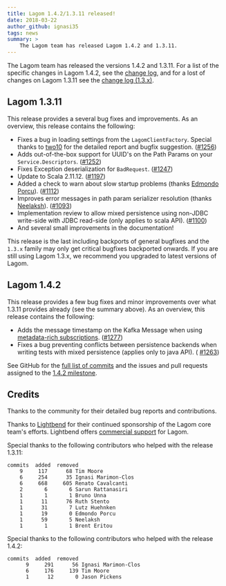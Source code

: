 ```yaml
---
title: Lagom 1.4.2/1.3.11 released!
date: 2018-03-22
author_github: ignasi35
tags: news
summary: >
    The Lagom team has released Lagom 1.4.2 and 1.3.11.
---
```


The Lagom team has released the versions 1.4.2 and 1.3.11. For a list of the specific changes in Lagom 1.4.2, see the [change log](/changelog.html), and for a lost of changes on Lagom 1.3.11 see the [change log (1.3.x)](/changelog-1.3.x.html).

## Lagom 1.3.11

This release provides a several bug fixes and improvements. As an overview, this release contains the following:

- Fixes a bug in loading settings from the `LagomClientFactory`. Special thanks to [two10](/two10) for the detailed report and bugfix suggestion. ([#1256](https://github.com/lagom/lagom/pull/1256))
- Adds out-of-the-box support for UUID's on the Path Params on your `Service.Descriptors`. ([#1252](https://github.com/lagom/lagom/issues/1252))
- Fixes Exception deserialization for `BadRequest`. ([#1247](https://github.com/lagom/lagom/issues/1247))
- Update to Scala 2.11.12. ([#1197](https://github.com/lagom/lagom/issues/1197))
- Added a check to warn about slow startup problems (thanks [Edmondo Porcu](https://github.com/edmondo1984)).  ([#1112](https://github.com/lagom/lagom/issues/1112))
- Improves error messages in path param serializer resolution (thanks [Neelaksh](https://github.com/silver-soule)). ([#1093](https://github.com/lagom/lagom/issues/1093))
- Implementation review to allow mixed persistence using non-JDBC write-side with JDBC read-side (only applies to scala API). ([#1100](https://github.com/lagom/lagom/pull/1100))
- And several small improvements in the documentation!

This release is the last including backports of general bugfixes and the `1.3.x` family may only get critical bugfixes backported onwards. If you are still using Lagom 1.3.x, we recommend you upgraded to latest versions of Lagom.

## Lagom 1.4.2

This release provides a few bug fixes and minor improvements over what 1.3.11 provides already (see the summary above). As an overview, this release contains the following:

- Adds the message timestamp on the Kafka Message when using [metadata-rich subscriptions](https://www.lagomframework.com/documentation/1.4.x/scala/MessageBrokerApi.html#Consuming-message-metadata).  ([#1277](https://github.com/lagom/lagom/issues/1277))
- Fixes a bug preventing conflicts between persistence backends when writing tests with mixed persistence (applies only to java API). ( [#1263](https://github.com/lagom/lagom/issues/1263))

See GitHub for the [full list of commits](https://github.com/lagom/lagom/compare/1.4.1...1.4.2) and the issues and pull requests assigned to the [1.4.2 milestone](https://github.com/lagom/lagom/milestone/28?closed=1).


## Credits

Thanks to the community for their detailed bug reports and contributions.

Thanks to [Lightbend](https://www.lightbend.com) for their continued sponsorship of the Lagom core team's efforts. Lightbend offers [commercial support](https://www.lightbend.com/subscription) for Lagom.


Special thanks to the following contributors who helped with the release 1.3.11:

```
commits  added  removed
    9     117      68 Tim Moore
    6     254      35 Ignasi Marimon-Clos
    6     668     605 Renato Cavalcanti
    2       6       6 Sarun Rattanasiri
    1       1       1 Bruno Unna
    1      11      76 Ruth Stento
    1      31       7 Lutz Huehnken
    1      19       0 Edmondo Porcu
    1      59       5 Neelaksh
    1       1       1 Brent Eritou
```

Special thanks to the following contributors who helped with the release 1.4.2:

```
commits  added  removed
      9     291      56 Ignasi Marimon-Clos
      6     176     139 Tim Moore
      1      12       0 Jason Pickens
```
